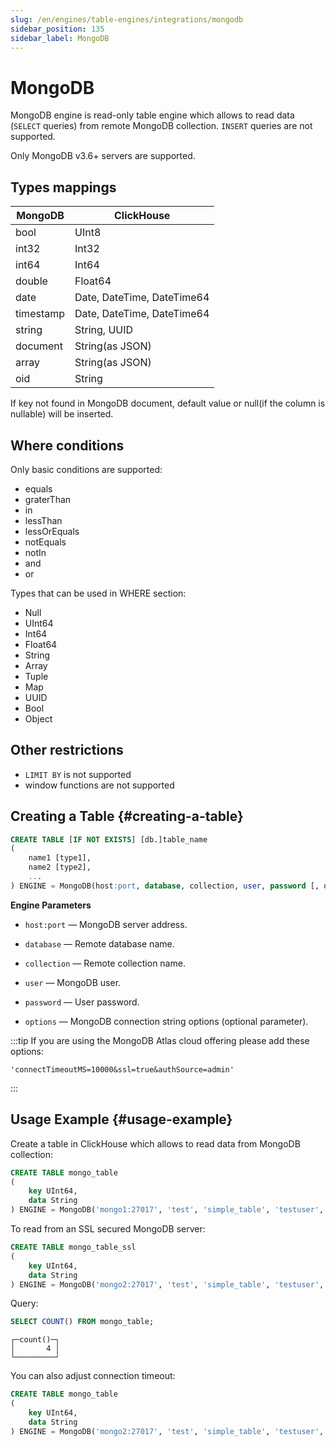 ```yaml
---
slug: /en/engines/table-engines/integrations/mongodb
sidebar_position: 135
sidebar_label: MongoDB
---
```


# MongoDB

MongoDB engine is read-only table engine which allows to read data (`SELECT` queries) from remote MongoDB collection. `INSERT` queries are not supported.

Only MongoDB v3.6+ servers are supported.

## Types mappings

| MongoDB   | ClickHouse                 |
|-----------|----------------------------|
| bool      | UInt8                      |
| int32     | Int32                      |
| int64     | Int64                      |
| double    | Float64                    |
| date      | Date, DateTime, DateTime64 |
| timestamp | Date, DateTime, DateTime64 |
| string    | String, UUID               |
| document  | String(as JSON)            |
| array     | String(as JSON)            |
| oid       | String                     |

If key not found in MongoDB document, default value or null(if the column is nullable) will be inserted.

## Where conditions
Only basic conditions are supported:
 * equals
 * graterThan
 * in
 * lessThan
 * lessOrEquals
 * notEquals
 * notIn
 * and
 * or

Types that can be used in WHERE section:
 * Null
 * UInt64
 * Int64
 * Float64
 * String
 * Array
 * Tuple
 * Map
 * UUID
 * Bool
 * Object

## Other restrictions
* `LIMIT BY` is not supported
* window functions are not supported

## Creating a Table {#creating-a-table}

``` sql
CREATE TABLE [IF NOT EXISTS] [db.]table_name
(
    name1 [type1],
    name2 [type2],
    ...
) ENGINE = MongoDB(host:port, database, collection, user, password [, options]);
```

**Engine Parameters**

- `host:port` — MongoDB server address.

- `database` — Remote database name.

- `collection` — Remote collection name.

- `user` — MongoDB user.

- `password` — User password.

- `options` — MongoDB connection string options (optional parameter).

:::tip
If you are using the MongoDB Atlas cloud offering please add these options:

```
'connectTimeoutMS=10000&ssl=true&authSource=admin'
```

:::

## Usage Example {#usage-example}

Create a table in ClickHouse which allows to read data from MongoDB collection:

``` sql
CREATE TABLE mongo_table
(
    key UInt64,
    data String
) ENGINE = MongoDB('mongo1:27017', 'test', 'simple_table', 'testuser', 'clickhouse');
```

To read from an SSL secured MongoDB server:

``` sql
CREATE TABLE mongo_table_ssl
(
    key UInt64,
    data String
) ENGINE = MongoDB('mongo2:27017', 'test', 'simple_table', 'testuser', 'clickhouse', 'ssl=true');
```

Query:

``` sql
SELECT COUNT() FROM mongo_table;
```

``` text
┌─count()─┐
│       4 │
└─────────┘
```

You can also adjust connection timeout:

``` sql
CREATE TABLE mongo_table
(
    key UInt64,
    data String
) ENGINE = MongoDB('mongo2:27017', 'test', 'simple_table', 'testuser', 'clickhouse', 'connectTimeoutMS=100000');
```
